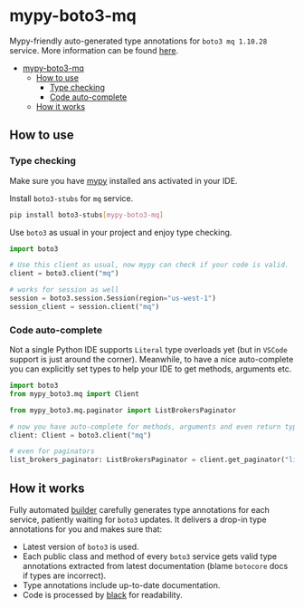 # mypy-boto3-mq

Mypy-friendly auto-generated type annotations for `boto3 mq 1.10.28` service.
More information can be found [here](https://github.com/vemel/mypy_boto3).

- [mypy-boto3-mq](#mypy-boto3-mq)
  - [How to use](#how-to-use)
    - [Type checking](#type-checking)
    - [Code auto-complete](#code-auto-complete)
  - [How it works](#how-it-works)

## How to use

### Type checking

Make sure you have [mypy](https://github.com/python/mypy) installed ans activated in your IDE.

Install `boto3-stubs` for `mq` service.

```bash
pip install boto3-stubs[mypy-boto3-mq]
```

Use `boto3` as usual in your project and enjoy type checking.

```python
import boto3

# Use this client as usual, now mypy can check if your code is valid.
client = boto3.client("mq")

# works for session as well
session = boto3.session.Session(region="us-west-1")
session_client = session.client("mq")

```

### Code auto-complete

Not a single Python IDE supports `Literal` type overloads yet (but in `VSCode` support is just around the corner).
Meanwhile, to have a nice auto-complete you can explicitly set types to help your IDE to get methods, arguments etc.

```python
import boto3
from mypy_boto3.mq import Client

from mypy_boto3.mq.paginator import ListBrokersPaginator

# now you have auto-complete for methods, arguments and even return types
client: Client = boto3.client("mq")

# even for paginators
list_brokers_paginator: ListBrokersPaginator = client.get_paginator("list_brokers")
```

## How it works

Fully automated [builder](https://github.com/vemel/mypy_boto3) carefully generates
type annotations for each service, patiently waiting for `boto3` updates. It delivers
a drop-in type annotations for you and makes sure that:

- Latest version of `boto3` is used.
- Each public class and method of every `boto3` service gets valid type annotations
  extracted from latest documentation (blame `botocore` docs if types are incorrect).
- Type annotations include up-to-date documentation.
- Code is processed by [black](https://github.com/psf/black) for readability.